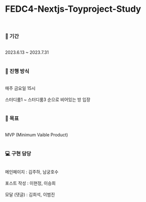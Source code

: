 
# FEDC4-Nextjs-Toyproject-Study
<br>
<h3>📆 기간 </h3>
<br>
2023.6.13 ~ 2023.7.31


<br>
<br>

<h3>🏃 진행 방식</h3>
<br>
매주 금요일 15시
<br>
<br>
스터디룸1 ~ 스터디룸3 순으로 비어있는 방 입장

<br>
<br>


<h3>🥅 목표</h3>
<br>
MVP (Minimum Vaible Product)

<br>
<br>


<h3>💻 구현 담당</h3>
<br>
메인페이지 : 김주하, 남궁호수
<br>
<br>
포스트 작성 : 이현정, 이승희
<br>
<br>
모달 (댓글) : 김희석, 이범진
<br>
<br>

